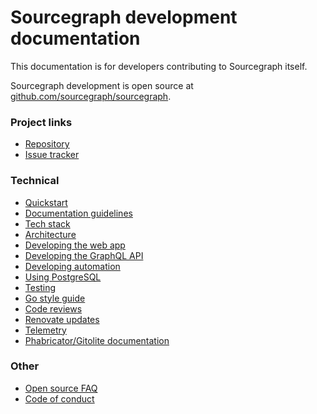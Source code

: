 # Sourcegraph development documentation

This documentation is for developers contributing to Sourcegraph itself.

Sourcegraph development is open source at [github.com/sourcegraph/sourcegraph](https://github.com/sourcegraph/sourcegraph).

### Project links

- [Repository](https://github.com/sourcegraph/sourcegraph)
- [Issue tracker](https://github.com/sourcegraph/sourcegraph/issues)

### Technical

- [Quickstart](local_development.md)
- [Documentation guidelines](documentation.md)
- [Tech stack](tech_stack.md)
- [Architecture](architecture/index.md)
- [Developing the web app](web_app.md)
- [Developing the GraphQL API](graphql_api.md)
- [Developing automation](automation_development.md)
- [Using PostgreSQL](postgresql.md)
- [Testing](testing.md)
- [Go style guide](https://about.sourcegraph.com/handbook/engineering/go_style_guide)
- [Code reviews](https://about.sourcegraph.com/handbook/engineering/code_reviews)
- [Renovate updates](renovate.md)
- [Telemetry](telemetry.md)
- [Phabricator/Gitolite documentation](phabricator_gitolite.md)

### Other

- [Open source FAQ](https://about.sourcegraph.com/community/faq)
- [Code of conduct](https://about.sourcegraph.com/community/conduct)
